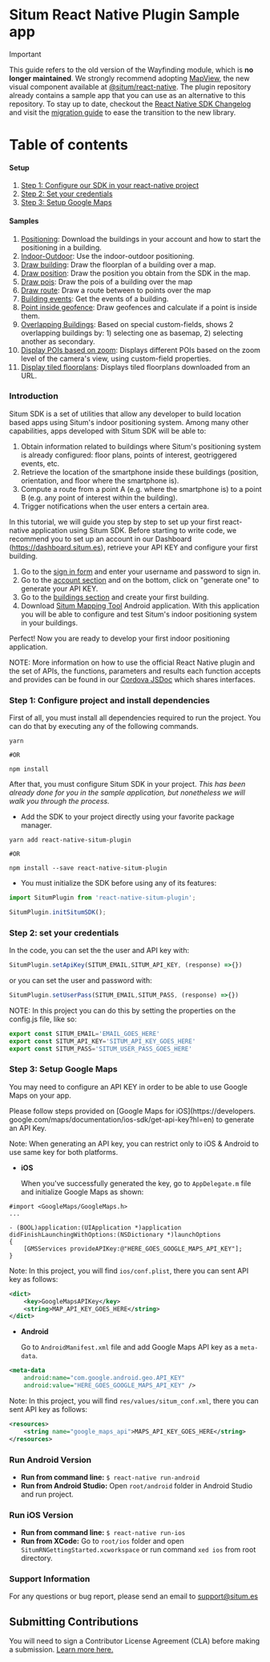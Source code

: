 Situm React Native Plugin Sample app
=======================

> [!IMPORTANT]  
> This guide refers to the old version of the Wayfinding module, which is **no longer maintained**. We strongly recommend adopting [MapView](https://developers.situm.com/sdk_documentation/react-native/typedoc/functions/mapview), the new visual component available at [@situm/react-native](https://github.com/situmtech/react-native). The plugin repository already contains a sample app that you can use as an alternative to this repository.
To stay up to date, checkout the [React Native SDK Changelog](https://situm.com/docs/react-native-sdk-changelog/) and visit the [migration guide](https://situm.com/docs/react-native-wayfinding-migration-guide/) to ease the transition to the new library.

# Table of contents

#### Setup
1. [Step 1: Configure our SDK in your react-native project](#configureproject)
3. [Step 2: Set your credentials](#config)
4. [Step 3: Setup Google Maps](#mapsapikey)

#### Samples

1. [Positioning](https://github.com/situmtech/situm-react-native-getting-started/blob/master/src/app/screens/IndoorPositioning/index.tsx): Download the buildings in your account and how to start the positioning in a building.
2. [Indoor-Outdoor](https://github.com/situmtech/situm-react-native-getting-started/blob/master/src/app/screens/IndoorOutdoorPositioning/index.tsx): Use the indoor-outdoor positioning.
3. [Draw building](https://github.com/situmtech/situm-react-native-getting-started/blob/master/src/app/screens/BuildingsOverMap/index.tsx): Draw the floorplan of a building over a map.
4. [Draw position](https://github.com/situmtech/situm-react-native-getting-started/blob/master/src/app/screens/PositionOverMap/index.tsx): Draw the position you obtain from the SDK in the map.
5. [Draw pois](https://github.com/situmtech/situm-react-native-getting-started/blob/master/src/app/screens/PositionOverMap/index.tsx): Draw the pois of a building over the map
6. [Draw route](https://github.com/situmtech/situm-react-native-getting-started/blob/master/src/app/screens/PoiOverMap/index.tsx): Draw a route between to points over the map
7. [Building events](https://github.com/situmtech/situm-react-native-getting-started/blob/master/src/app/screens/EventsOfBuilding/index.tsx): Get the events of a building.
8. [Point inside geofence](https://github.com/situmtech/situm-react-native-getting-started/blob/master/src/app/screens/PointInsideGeofence/index.tsx): Draw geofences and calculate if a point is inside them.
9. [Overlapping Buildings](https://github.com/situmtech/situm-react-native-getting-started/blob/feature/building_overlap/src/app/screens/BuildingsOverlap/index.tsx): Based on special custom-fields, shows 2 overlapping buildings by: 1) selecting one as basemap, 2) selecting another as secondary.
10. [Display POIs based on zoom](https://github.com/situmtech/situm-react-native-getting-started/blob/feature/building_overlap/src/app/screens/PoiFilterOnZoom/index.tsx): Displays different POIs based on the zoom level of the camera's view, using custom-field properties.
11. [Display tiled floorplans](https://github.com/situmtech/situm-react-native-getting-started/blob/feature/building_overlap/src/app/screens/TiledBuilding/index.tsx): Displays tiled floorplans downloaded from an URL.

### Introduction <a name="introduction"></a>

Situm SDK is a set of utilities that allow any developer to build location based apps using Situm's indoor positioning system. 
Among many other capabilities, apps developed with Situm SDK will be able to:

1. Obtain information related to buildings where Situm's positioning system is already configured: 
floor plans, points of interest, geotriggered events, etc.
2. Retrieve the location of the smartphone inside these buildings (position, orientation, and floor 
where the smartphone is).
3. Compute a route from a point A (e.g. where the smartphone is) to a point B (e.g. any point of 
interest within the building).
4. Trigger notifications when the user enters a certain area.


In this tutorial, we will guide you step by step to set up your first react-native application using Situm SDK. 
Before starting to write code, we recommend you to set up an account in our Dashboard 
(https://dashboard.situm.es), retrieve your API KEY and configure your first building.

1. Go to the [sign in form](http://dashboard.situm.es/accounts/register) and enter your username 
and password to sign in.
2. Go to the [account section](https://dashboard.situm.es/accounts/profile) and on the bottom, click 
on "generate one" to generate your API KEY.
3. Go to the [buildings section](http://dashboard.situm.es/buildings) and create your first building.
4. Download [Situm Mapping Tool](https://play.google.com/store/apps/details?id=es.situm.maps) 
Android application. With this application you will be able to configure and test Situm's indoor 
positioning system in your buildings.

Perfect! Now you are ready to develop your first indoor positioning application.

NOTE: More information on how to use the official React Native plugin and the set of APIs, the functions, parameters and results each function accepts and provides can be found in our [Cordova JSDoc](https://developers.situm.com/sdk_documentation/cordova/jsdoc/latest/situm) which shares interfaces.

### <a name="configureproject"></a> Step 1: Configure project and install dependencies

First of all, you must install all dependencies required to run the project. You can do that by executing any of the following commands. 

```shell
yarn

#OR

npm install

```



After that, you must configure Situm SDK in your project. *This has been already done for you in the sample application, but nonetheless we will walk you through the process.*

* Add the SDK to your project directly using your favorite package manager. 

```shell
yarn add react-native-situm-plugin

#OR

npm install --save react-native-situm-plugin
```

* You must initialize the SDK before using any of its features:


```js
import SitumPlugin from 'react-native-situm-plugin';

SitumPlugin.initSitumSDK();

```

### <a name="config"></a> Step 2: set your credentials

In the code, you can set the the user and API key with:

```js
SitumPlugin.setApiKey(SITUM_EMAIL,SITUM_API_KEY, (response) =>{})
```

or you can set the user and password with:

```js
SitumPlugin.setUserPass(SITUM_EMAIL,SITUM_PASS, (response) =>{})
```

NOTE: In this project you can do this by setting the properties on the config.js file, like so:

```js
export const SITUM_EMAIL='EMAIL_GOES_HERE'
export const SITUM_API_KEY='SITUM_API_KEY_GOES_HERE'
export const SITUM_PASS='SITUM_USER_PASS_GOES_HERE'
```

### <a name="mapsapikey"></a> Step 3: Setup Google Maps

You may need to configure an API KEY in order to be able to use Google Maps on your app.

Please follow steps provided on [Google Maps for iOS](https://developers.
google.com/maps/documentation/ios-sdk/get-api-key?hl=en) to generate an API 
Key. 

Note: When generating an API key, you can restrict only to iOS & Android to 
use same key for both platforms. 
     
* **iOS**

    When you've successfully generated the key, go to `AppDelegate.m` file and initialize Google Maps as shown:
        

```objc
#import <GoogleMaps/GoogleMaps.h>
...

- (BOOL)application:(UIApplication *)application didFinishLaunchingWithOptions:(NSDictionary *)launchOptions
{
    [GMSServices provideAPIKey:@"HERE_GOES_GOOGLE_MAPS_API_KEY"];
}
```

Note: In this project, you will find `ios/conf.plist`, there you can sent API key as follows: 

```xml
<dict>
    <key>GoogleMapsAPIKey</key>
    <string>MAP_API_KEY_GOES_HERE</string>
</dict>
```
* **Android**

    Go to `AndroidManifest.xml` file and add Google Maps API key as a `meta-data`. 

```xml
<meta-data
    android:name="com.google.android.geo.API_KEY"
    android:value="HERE_GOES_GOOGLE_MAPS_API_KEY" />
```

Note: In this project, you will find `res/values/situm_conf.xml`, there you can sent API key as follows: 

```xml
<resources>
    <string name="google_maps_api">MAPS_API_KEY_GOES_HERE</string>
</resources>
```

### Run Android Version <a name="run-android-version"></a>

* **Run from command line:** `$ react-native run-android`
* **Run from Android Studio:** Open `root/android` folder in Android Studio and run project. 

### Run iOS Version <a name="run-ios-version"></a>

* **Run from command line:** `$ react-native run-ios`
* **Run from XCode:** Go to `root/ios` folder and open `SitumRNGettingStarted.xcworkspace` or run command `xed ios` from root directory. 

### Support Information <a name="support-info"></a>
For any questions or bug report, please send an email to support@situm.es   

## Submitting Contributions

You will need to sign a Contributor License Agreement (CLA) before making a submission. 
[Learn more here.](https://situm.com/contributions/)





















































































































































































































































































